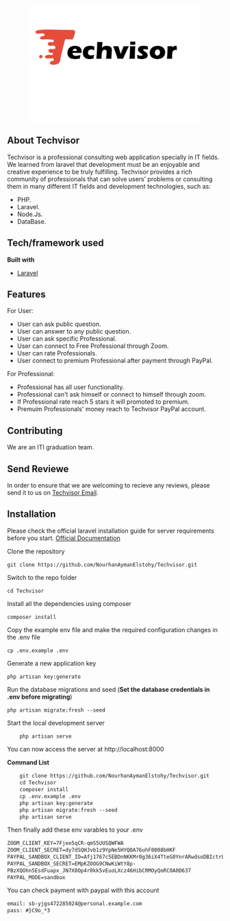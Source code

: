<p align="center"> <img src="logo-bg.png"  width="400" height="270"alt=""></p>

## About Techvisor

Techvisor is a professional consulting web application specially in IT fields. We learned from laravel that development must be an enjoyable and creative experience to be truly fulfilling. Techvisor provides a rich community of professionals that can solve users’ problems or consulting them in many different IT fields and development technologies, such as:

-   PHP.
-   Laravel.
-   Node.Js.
-   DataBase.

## Tech/framework used

<b>Built with</b>

-   [Laravel](https://laravel.com)

## Features

For User:

-   User can ask public question.
-   User can answer to any public question.
-   User can ask specific Professional.
-   User can connect to Free Professional through Zoom.
-   User can rate Professionals.
-   User connect to premium Professional after payment through PayPal.

For Professional:

-   Professional has all user functionality.
-   Professional can't ask himself or connect to himself through zoom.
-   If Professional rate reach 5 stars it will promoted to premium.
-   Premuim Professionals' money reach to Techvisor PayPal account.

## Contributing

We are an ITI graduation team.

## Send Reviewe

In order to ensure that we are welcoming to recieve any reviews, please send it to us on [Techvisor Email](techvisor.consulting@gmail.com).

## Installation

Please check the official laravel installation guide for server requirements before you start. [Official Documentation](https://laravel.com/docs/7.x/installation#installation)

Clone the repository

```
git clone https://github.com/NourhanAymanElstohy/Techvisor.git
```

Switch to the repo folder

```
cd Techvisor
```

Install all the dependencies using composer

```
composer install
```

Copy the example env file and make the required configuration changes in the .env file

```
cp .env.example .env
```

Generate a new application key

```
php artisan key:generate
```

Run the database migrations and seed (**Set the database credentials in .env before migrating**)

```
php artisan migrate:fresh --seed
```

Start the local development server

```
    php artisan serve
```

You can now access the server at http://localhost:8000

**Command List**

```
    git clone https://github.com/NourhanAymanElstohy/Techvisor.git
    cd Techvisor
    composer install
    cp .env.example .env
    php artisan key:generate
    php artisan migrate:fresh --seed
    php artisan serve
```

Then finally add these env varables to your .env

```
ZOOM_CLIENT_KEY=7Fjee5qCR-qmS5UUSQWFWA
ZOOM_CLIENT_SECRET=dy7dSQHJvb1z9YpNe5HYQ0A76uhF0008bHKF
PAYPAL_SANDBOX_CLIENT_ID=Afj1767c5EBDnNKKMr0g36iX4TteG0YnrARwdsoDBIctrLjng0DcllcfuwZKrNxMB_VCVlp2Kmzm92b6
PAYPAL_SANDBOX_SECRET=EMpKZOOG9CNwKiWtY8p-PBzXQOhn5EsdFuapx_JN7X8Op4r0kk5vEuoLXcz46HibCRMOyQoRC0A0D637
PAYPAL_MODE=sandbox
```

You can check payment with paypal with this account

```
email: sb-yjgs472285024@personal.example.com
pass: #}C9o_*3
```
